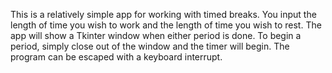 This is a relatively simple app for working with timed breaks. You input the length of time you wish to work and the length of time you wish to rest. The app will show a Tkinter window when either period is done. To begin a period, simply close out of the window and the timer will begin. The program can be escaped with a keyboard interrupt.
